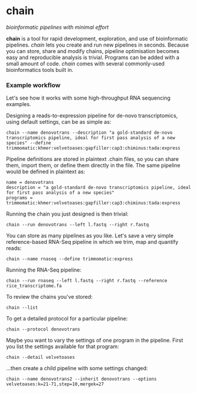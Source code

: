 chain
=====

_bioinformatic pipelines with minimal effort_

**chain** is a tool for rapid development, exploration, and use of bioinformatic pipelines. *chain* lets you create and run new pipelines in seconds. Because you can store, share and modify chains, pipeline optimisation becomes easy and reproducible analysis is trivial. Programs can be added with a small amount of code. *chain* comes with several commonly-used bioinformatics tools built in.

### Example workflow

Let's see how it works with some high-throughput RNA sequencing examples.

Designing a reads-to-expression pipeline for de-novo transcriptomics, using default settings, can be as simple as:

`chain --name denovotrans --description "a gold-standard de-novo transcriptomics pipeline, ideal for first pass analysis of a new species" --define trimmomatic:khmer:velvetoases:gapfiller:cap3:chiminus:tada:express`

Pipeline definitions are stored in plaintext .chain files, so you can share them, import them, or define them directly in the file. The same pipeline would be defined in plaintext as:

```
name = denovotrans
description = "a gold-standard de-novo transcriptomics pipeline, ideal for first pass analysis of a new species"
programs = trimmomatic:khmer:velvetoases:gapfiller:cap3:chiminus:tada:express
```

Running the chain you just designed is then trivial:

`chain --run denovotrans --left l.fastq --right r.fastq`

You can store as many pipelines as you like. Let's save a very simple reference-based RNA-Seq pipeline in which we trim, map and quantify reads:

`chain --name rnaseq --define trimmomatic:express`

Running the RNA-Seq pipeline:

`chain --run rnaseq --left l.fastq --right r.fastq --reference rice_transcriptome.fa`

To review the chains you've stored:

`chain --list`

To get a detailed protocol for a particular pipeline:

`chain --protocol denovotrans`

Maybe you want to vary the settings of one program in the pipeline. First you list the settings available for that program:

`chain --detail velvetoases`

...then create a child pipeline with some settings changed:

`chain --name denovotrans2 --inherit denovotrans --options velvetoases:k=21-71,step=10,mergek=27`
